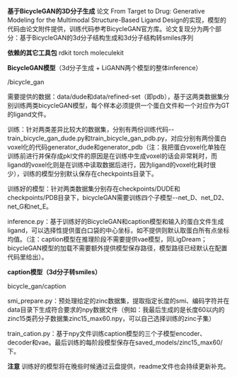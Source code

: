 **基于BicycleGAN的3D分子生成**
论文 From Target to Drug: Generative Modeling for the Multimodal Structure-Based Ligand Design的实现，模型的代码由论文附件提供，训练代码参考BicycleGAN官方库。论文复现分为两个部分：基于BicycleGAN的3d分子结构生成和3d分子结构转smiles序列

**依赖的其它工具包**
rdkit
torch
moleculekit

**BicycleGAN模型**（3d分子生成 + LiGANN两个模型的整体inference）

/bicycle_gan

需要提供的数据：data/dude和data/refined-set（即pdb），基于这两类数据集分别训练两类bicycleGAN模型，每个样本必须提供一个蛋白文件和一个对应作为GT的ligand文件。

训练：针对两类差异比较大的数据集，分别有两份训练代码--train_bicycle_gan_dude.py和train_bicycle_gan_pdb.py，对应分别有两份蛋白voxel化的代码generator_dude和generator_pdb（注：我把蛋白voxel化单独在训练前进行并保存成pkl文件的原因是在训练中生成voxel的话会非常耗时，而ligand的voxel化则是在训练中读取数据后进行，因为ligand的voxel化耗时很少），训练的模型分别默认保存在checkpoints目录下。

训练好的模型：针对两类数据集分别存在checkpoints/DUDE和checkpoints/PDB目录下，bicycleGAN需要训练四个子模型--net_D、net_D2、net_G和net_E。

inference.py：基于训练好的BicycleGAN和caption模型和输入的蛋白文件生成ligand，可以选择性提供蛋白口袋的中心坐标，如不提供则默认取蛋白所有点坐标均值。（注：caption模型在推理阶段不需要提供vae模型，同LigDream；bicycleGAN模型的加载不需要额外提供模型保存路径，模型路径已经默认在配置代码里给出）。



**caption模型（3d分子转smiles）**

bicycle_gan/caption

smi_prepare.py：预处理给定的zinc数据集，提取指定长度的smi、编码字符并在data目录下生成符合要求的npy数据文件（例如：我最后生成的是长度60以内的zinc15类药分子数据集zinc15_max60.npy，可以自己选择训练的zinc子集）

train_cation.py：基于npy文件训练caption模型的三个子模型encoder、decoder和vae。最后训练的每阶段模型保存在saved_models/zinc15_max60/下。

**注意**
训练好的模型将在晚些时候通过云盘提供，readme文件也会持续更新补充。




